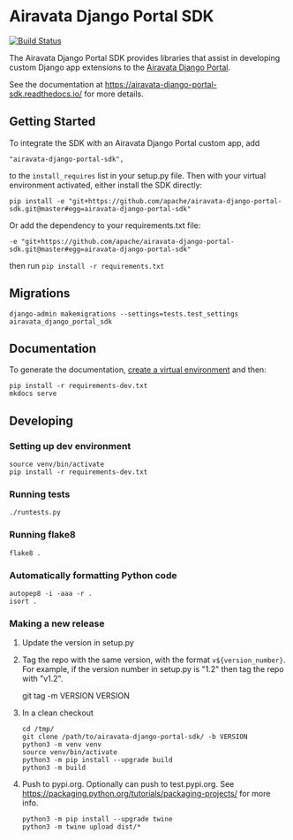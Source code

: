 # Airavata Django Portal SDK

[![Build Status](https://travis-ci.com/apache/airavata-django-portal-sdk.svg?branch=master)](https://travis-ci.com/apache/airavata-django-portal-sdk)

The Airavata Django Portal SDK provides libraries that assist in developing
custom Django app extensions to the
[Airavata Django Portal](https://github.com/apache/airavata-django-portal).

See the documentation at https://airavata-django-portal-sdk.readthedocs.io/ for
more details.

## Getting Started

To integrate the SDK with an Airavata Django Portal custom app, add

```
"airavata-django-portal-sdk",
```

to the `install_requires` list in your setup.py file. Then with your virtual
environment activated, either install the SDK directly:

```
pip install -e "git+https://github.com/apache/airavata-django-portal-sdk.git@master#egg=airavata-django-portal-sdk"
```

Or add the dependency to your requirements.txt file:

```
-e "git+https://github.com/apache/airavata-django-portal-sdk.git@master#egg=airavata-django-portal-sdk"
```

then run `pip install -r requirements.txt`

## Migrations

```
django-admin makemigrations --settings=tests.test_settings airavata_django_portal_sdk
```

## Documentation

To generate the documentation,
[create a virtual environment](https://docs.python.org/3/tutorial/venv.html) and
then:

```
pip install -r requirements-dev.txt
mkdocs serve
```

## Developing

### Setting up dev environment

```
source venv/bin/activate
pip install -r requirements-dev.txt
```

### Running tests

```
./runtests.py
```

### Running flake8

```
flake8 .
```

### Automatically formatting Python code

```
autopep8 -i -aaa -r .
isort .
```

### Making a new release

1. Update the version in setup.py
2. Tag the repo with the same version, with the format `v${version_number}`. For
   example, if the version number in setup.py is "1.2" then tag the repo with
   "v1.2".

   git tag -m VERSION VERSION

3. In a clean checkout

   ```
   cd /tmp/
   git clone /path/to/airavata-django-portal-sdk/ -b VERSION
   python3 -m venv venv
   source venv/bin/activate
   python3 -m pip install --upgrade build
   python3 -m build
   ```

4. Push to pypi.org. Optionally can push to test.pypi.org. See
   <https://packaging.python.org/tutorials/packaging-projects/> for more info.

   ```
   python3 -m pip install --upgrade twine
   python3 -m twine upload dist/*
   ```
